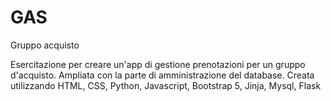 # GAS
Gruppo acquisto

Esercitazione per creare un'app di gestione prenotazioni per un gruppo d'acquisto.
Ampliata con la parte di amministrazione del database.
Creata utilizzando HTML, CSS, Python, Javascript, Bootstrap 5, Jinja, Mysql, Flask
